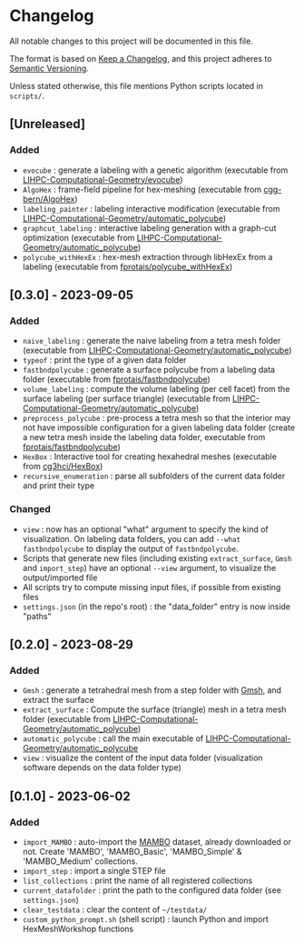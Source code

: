# Changelog

All notable changes to this project will be documented in this file.

The format is based on [Keep a Changelog](https://keepachangelog.com/en/1.0.0/),
and this project adheres to [Semantic Versioning](https://semver.org/spec/v2.0.0.html).

Unless stated otherwise, this file mentions Python scripts located in `scripts/`.


## [Unreleased]

### Added

- `evocube` : generate a labeling with a genetic algorithm (executable from [LIHPC-Computational-Geometry/evocube](https://github.com/LIHPC-Computational-Geometry/evocube))
- `AlgoHex` : frame-field pipeline for hex-meshing (executable from [cgg-bern/AlgoHex](https://github.com/cgg-bern/AlgoHex))
- `labeling_painter` : labeling interactive modification (executable from [LIHPC-Computational-Geometry/automatic_polycube](https://github.com/LIHPC-Computational-Geometry/automatic_polycube))
- `graphcut_labeling` : interactive labeling generation with a graph-cut optimization (executable from [LIHPC-Computational-Geometry/automatic_polycube](https://github.com/LIHPC-Computational-Geometry/automatic_polycube))
- `polycube_withHexEx` : hex-mesh extraction through libHexEx from a labeling (executable from [fprotais/polycube_withHexEx](https://github.com/fprotais/polycube_withHexEx))

## [0.3.0] - 2023-09-05

### Added

- `naive_labeling` : generate the naive labeling from a tetra mesh folder (executable from [LIHPC-Computational-Geometry/automatic_polycube](https://github.com/LIHPC-Computational-Geometry/automatic_polycube))
- `typeof` : print the type of a given data folder
- `fastbndpolycube` : generate a surface polycube from a labeling data folder (executable from [fprotais/fastbndpolycube](https://github.com/fprotais/fastbndpolycube))
- `volume_labeling` : compute the volume labeling (per cell facet) from the surface labeling (per surface triangle) (executable from [LIHPC-Computational-Geometry/automatic_polycube](https://github.com/LIHPC-Computational-Geometry/automatic_polycube))
- `preprocess_polycube` : pre-process a tetra mesh so that the interior may not have impossible configuration for a given labeling data folder (create a new tetra mesh inside the labeling data folder, executable from [fprotais/fastbndpolycube](https://github.com/fprotais/fastbndpolycube))
- `HexBox` : Interactive tool for creating hexahedral meshes (executable from [cg3hci/HexBox](https://github.com/cg3hci/HexBox))
- `recursive_enumeration` : parse all subfolders of the current data folder and print their type

### Changed

- `view` : now has an optional "what" argument to specify the kind of visualization. On labeling data folders, you can add `--what fastbndpolycube` to display the output of `fastbndpolycube`.
- Scripts that generate new files (including existing `extract_surface`, `Gmsh` and `import_step`) have an optional `--view` argument, to visualize the output/imported file
- All scripts try to compute missing input files, if possible from existing files
- `settings.json` (in the repo's root) : the "data_folder" entry is now inside "paths"

## [0.2.0] - 2023-08-29

### Added

- `Gmsh` : generate a tetrahedral mesh from a step folder with [Gmsh](https://gmsh.info/), and extract the surface
- `extract_surface` : Compute the surface (triangle) mesh in a tetra mesh folder (executable from [LIHPC-Computational-Geometry/automatic_polycube](https://github.com/LIHPC-Computational-Geometry/automatic_polycube))
- `automatic_polycube` : call the main executable of [LIHPC-Computational-Geometry/automatic_polycube](https://github.com/LIHPC-Computational-Geometry/automatic_polycube)
- `view` : visualize the content of the input data folder (visualization software depends on the data folder type)

## [0.1.0] - 2023-06-02

### Added

- `import_MAMBO` : auto-import the [MAMBO](https://gitlab.com/franck.ledoux/mambo) dataset, already downloaded or not. Create 'MAMBO', 'MAMBO_Basic', 'MAMBO_Simple' & 'MAMBO_Medium' collections.
- `import_step` : import a single STEP file
- `list_collections` : print the name of all registered collections
- `current_datafolder` : print the path to the configured data folder (see `settings.json`)
- `clear_testdata` : clear the content of `~/testdata/`
- `custom_python_prompt.sh` (shell script) : launch Python and import HexMeshWorkshop functions